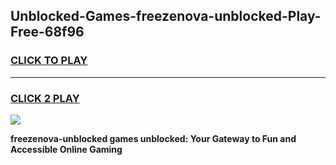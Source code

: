
## Unblocked-Games-freezenova-unblocked-Play-Free-68f96
<h3>
<a href="https://premium76.site?title=freezenova-unblocked&ref=10A">CLICK TO PLAY</a></h3>
<hr>

<h3>
<a href="https://premium76.site?title=freezenova-unblocked&ref=10A">CLICK 2 PLAY</a>
  
</h3>

<a href="https://premium76.site?title=freezenova-unblocked&ref=10A"><img src="https://clearcache.store/games.png"></a>


**freezenova-unblocked games unblocked: Your Gateway to Fun and Accessible Online Gaming**
